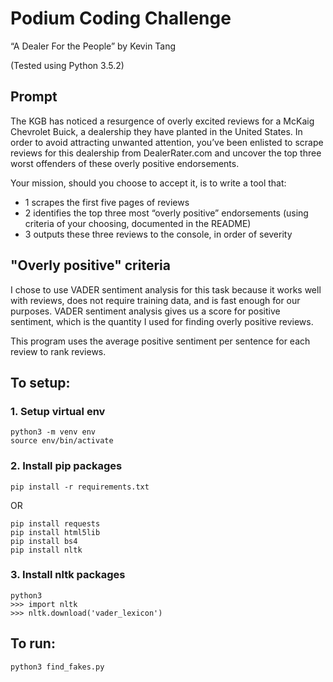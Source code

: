 # Podium Coding Challenge
“A Dealer For the People” by Kevin Tang

(Tested using Python 3.5.2)

## Prompt
The KGB has noticed a resurgence of overly excited reviews for a McKaig Chevrolet Buick, a dealership they have planted in the United States. In order to avoid attracting unwanted attention, you’ve been enlisted to scrape reviews for this dealership from DealerRater.com and uncover the top three worst offenders of these overly positive endorsements.

Your mission, should you choose to accept it, is to write a tool that:

- 1 scrapes the first five pages of reviews
- 2 identifies the top three most “overly positive” endorsements (using criteria of your choosing, documented in the README)
- 3 outputs these three reviews to the console, in order of severity

## "Overly positive" criteria
I chose to use VADER sentiment analysis for this task because it works well with reviews, does not require training data, and is fast enough for our purposes. VADER sentiment analysis gives us a score for positive sentiment, which is the quantity I used for finding overly positive reviews. 

This program uses the average positive sentiment per sentence for each review to rank reviews.

## To setup:
### 1. Setup virtual env
```
python3 -m venv env
source env/bin/activate
```

### 2. Install pip packages
```
pip install -r requirements.txt
```

OR

```
pip install requests
pip install html5lib
pip install bs4
pip install nltk
```

### 3. Install nltk packages 
```
python3
>>> import nltk
>>> nltk.download('vader_lexicon')
```

## To run:
```
python3 find_fakes.py
```
